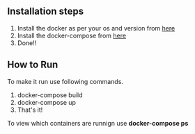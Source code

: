 ## Installation steps

1. Install the docker as per your os and version from [here](https://docs.docker.com/engine/installation/)
2. Install the docker-compose from [here](https://docs.docker.com/compose/install/)
3. Done!!

## How to Run

To make it run use following commands.

1. docker-compose build
2. docker-compose up
3. That's it!

To view which containers are runnign use **docker-compose ps** 